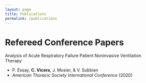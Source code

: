 ```yaml
---
layout: page
title: Publications
permalink: /publications
---
```


# Refereed Conference Papers
Analysis of Acute Respiratory Failure Patient Noninvasive Ventilation Therapy
- P. Essay, **C. Vicera**, J. Mosier, & V. Subbian
- *American Thoracic Society International Conference* (2020)
